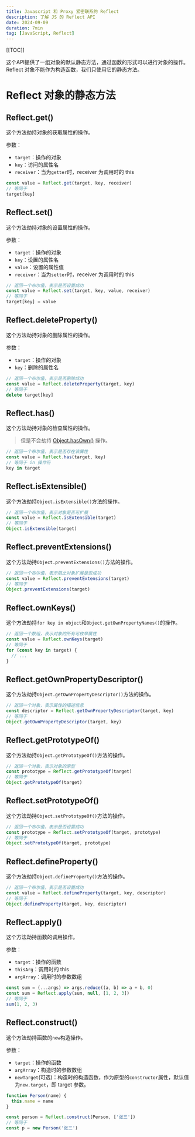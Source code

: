 ```yaml
---
title: Javascript 和 Proxy 紧密联系的 Reflect
description: 了解 JS 的 Reflect API
date: 2024-09-09
duration: 7min
tag: [JavaScript, Reflect]
---
```


[[TOC]]

这个API提供了一组对象的默认静态方法，通过函数的形式可以进行对象的操作。Reflect 对象不能作为构造函数，我们只使用它的静态方法。

# Reflect 对象的静态方法

## Reflect.get()

这个方法劫持对象的获取属性的操作。

参数：
  - `target`：操作的对象
  - `key`：访问的属性名
  - `receiver`：当为`getter`时，receiver 为调用时的 this

```ts
const value = Reflect.get(target, key, receiver)
// 等同于
target[key]
```

## Reflect.set()

这个方法劫持对象的设置属性的操作。

参数：
  - `target`：操作的对象
  - `key`：设置的属性名
  - `value`：设置的属性值
  - `receiver`：当为`setter`时，receiver 为调用时的 this

```ts
// 返回一个布尔值，表示是否设置成功
const value = Reflect.set(target, key, value, receiver)
// 等同于
target[key] = value
```

## Reflect.deleteProperty()

这个方法劫持对象的删除属性的操作。

参数：
  - `target`：操作的对象
  - `key`：删除的属性名

```ts
// 返回一个布尔值，表示是否删除成功
const value = Reflect.deleteProperty(target, key)
// 等同于
delete target[key]
```

## Reflect.has()

这个方法劫持对象的检查属性的操作。

> 但是不会劫持 [Object.hasOwn()](https://developer.mozilla.org/zh-CN/docs/Web/JavaScript/Reference/Global_Objects/Object/hasOwn) 操作。

```ts
// 返回一个布尔值，表示是否存在该属性
const value = Reflect.has(target, key)
// 等同于 in 操作符
key in target
```

## Reflect.isExtensible()

这个方法劫持`Object.isExtensible()`方法的操作。

```ts
// 返回一个布尔值，表示对象是否可扩展
const value = Reflect.isExtensible(target)
// 等同于
Object.isExtensible(target)
```

## Reflect.preventExtensions()

这个方法劫持`Object.preventExtensions()`方法的操作。

```ts
// 返回一个布尔值，表示阻止对象扩展是否成功
const value = Reflect.preventExtensions(target)
// 等同于
Object.preventExtensions(target)
```

## Reflect.ownKeys()

这个方法劫持`for key in object`和`Object.getOwnPropertyNames()`的操作。

```ts
// 返回一个数组，表示对象的所有可枚举属性
const value = Reflect.ownKeys(target)
// 等同于
for (const key in target) {
  // ...
}
```

## Reflect.getOwnPropertyDescriptor()

这个方法劫持`Object.getOwnPropertyDescriptor()`方法的操作。

```ts
// 返回一个对象，表示属性的描述信息
const descriptor = Reflect.getOwnPropertyDescriptor(target, key)
// 等同于
Object.getOwnPropertyDescriptor(target, key)
```

## Reflect.getPrototypeOf()

这个方法劫持`Object.getPrototypeOf()`方法的操作。

```ts
// 返回一个对象，表示对象的原型
const prototype = Reflect.getPrototypeOf(target)
// 等同于
Object.getPrototypeOf(target)
```

## Reflect.setPrototypeOf()

这个方法劫持`Object.setPrototypeOf()`方法的操作。

```ts
// 返回一个布尔值，表示是否设置成功
const prototype = Reflect.setPrototypeOf(target, prototype)
// 等同于
Object.setPrototypeOf(target, prototype)
```

## Reflect.defineProperty()

这个方法劫持`Object.defineProperty()`方法的操作。

```ts
// 返回一个布尔值，表示是否设置成功
const value = Reflect.defineProperty(target, key, descriptor)
// 等同于
Object.defineProperty(target, key, descriptor)
```

## Reflect.apply()

这个方法劫持函数的调用操作。

参数：
  - `target`：操作的函数
  - `thisArg`：调用时的 this
  - `argArray`：调用时的参数数组

```ts
const sum = (...args) => args.reduce((a, b) => a + b, 0)
const sum = Reflect.apply(sum, null, [1, 2, 3])
// 等同于
sum(1, 2, 3)
```

## Reflect.construct()

这个方法劫持函数的`new`构造操作。

参数：
  - `target`：操作的函数
  - `argArray`：构造时的参数数组
  - `newTarget`(可选)：构造时的构造函数，作为原型的`constructor`属性，默认值为`new.target`，即 target 参数。

```ts
function Person(name) {
  this.name = name
}

const person = Reflect.construct(Person, ['张三'])
// 等同于
const p = new Person('张三')
```
